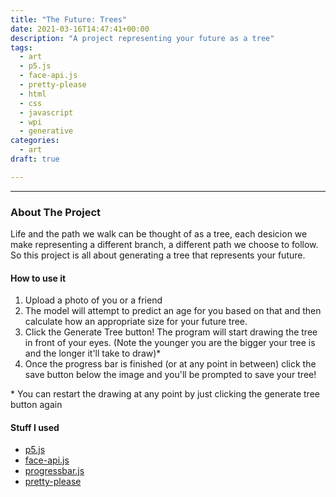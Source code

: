 ```yaml
---
title: "The Future: Trees"
date: 2021-03-16T14:47:41+00:00
description: "A project representing your future as a tree"
tags:
  - art 
  - p5.js
  - face-api.js
  - pretty-please
  - html
  - css
  - javascript
  - wpi
  - generative
categories:
  - art
draft: true

---
```


<div class= "pretty container" id = 'twee-box'></div>

---
### About The Project

Life and the path we walk can be thought of as a tree, each desicion we make representing a different branch, a different path we choose to follow. So this project is all about generating a tree that represents your future. 

#### How to use it

1. Upload a photo of you or a friend
2. The model will attempt to predict an age for you based on that and then calculate how an appropriate size for your future tree. 
3. Click the Generate Tree button! The program will start drawing the tree in front of your eyes. (Note the younger you are the bigger your tree is and the longer it'll take to draw)*
4. Once the progress bar is finished (or at any point in between) click the save button below the image and you'll be prompted to save your tree!

\* You can restart the drawing at any point by just clicking the generate tree button again 

#### Stuff I used

- [p5.js](https://p5js.org/)
- [face-api.js](https://github.com/justadudewhohacks/face-api.js/)
- [progressbar.js](https://github.com/kimmobrunfeldt/progressbar.js)
- [pretty-please](https://pretty-please.arjungandhi.com)

<link rel="stylesheet" href="/css/projects/art/twee/twee.css">

<script src="https://cdnjs.cloudflare.com/ajax/libs/p5.js/1.3.0/p5.min.js" integrity="sha512-tGZFF1kxT/c9C+kv77mKkZ9Ww1VyU8TMX6HLUSzbPrDLuptbiRFBfti8A33ip+BBIHYUsybuZD9OKLmIqdLmaQ==" crossorigin="anonymous"></script>
<script src="/js/projects/art/twee/face-api.min.js"></script>
<script src="/js/projects/art/twee/progressbar.min.js"></script>

<script>
function preload() {
  // preload() runs once
  bg = loadImage("/images/projects/art/twee/twee_bg.jpg")
}
</script>
<script src="/js/projects/art/twee/twee.js" type="text/javascript"></script>

